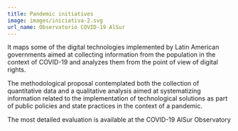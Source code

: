 ```yaml
---
title: Pandemic initiatives
image: images/iniciativa-2.svg
url_name: Observatorio COVID-19 AlSur
---
```


It maps some of the digital technologies implemented by Latin American governments aimed at collecting information from the population in the context of COVID-19 and analyzes them from the point of view of digital rights.

The methodological proposal contemplated both the collection of quantitative data and a qualitative analysis aimed at systematizing information related to the implementation of technological solutions as part of public policies and state practices in the context of a pandemic.
 
The most detailed evaluation is available at the COVID-19 AlSur Observatory